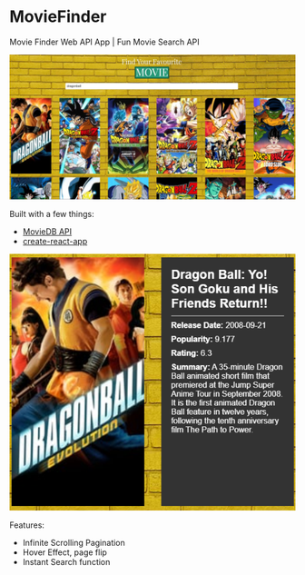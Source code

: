 # MovieFinder
Movie Finder Web API App | Fun Movie Search API

<img src= "public/github/mainPage.jpg">

Built with a few things:
* [MovieDB API](https://www.themoviedb.org/)
* [create-react-app](https://github.com/facebook/create-react-app)

<img src= "public/github/flipCard.png">

Features:
* Infinite Scrolling Pagination
* Hover Effect, page flip
* Instant Search function
